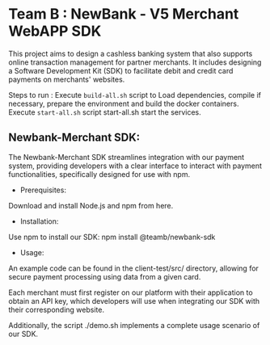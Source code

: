 # Team B : NewBank - V5 Merchant WebAPP SDK 

This project aims to design a cashless banking system that also supports online transaction management for partner merchants. It includes designing a Software Development Kit (SDK) to facilitate debit and credit card payments on merchants' websites.

Steps to run :
Execute `build-all.sh` script to Load dependencies, compile if necessary, prepare the environment and build the docker containers.
Execute `start-all.sh` script start-all.sh start the services.
## Newbank-Merchant SDK:
The Newbank-Merchant SDK streamlines integration with our payment system, providing developers with a clear interface to interact with payment functionalities, specifically designed for use with npm.

* Prerequisites:

Download and install Node.js and npm from here.

* Installation:

Use npm to install our SDK: npm install @teamb/newbank-sdk

* Usage:

An example code can be found in the client-test/src/ directory, allowing for secure payment processing using data from a given card.

Each merchant must first register on our platform with their application to obtain an API key, which developers will use when integrating our SDK with their corresponding website.

Additionally, the script ./demo.sh implements a complete usage scenario of our SDK.





